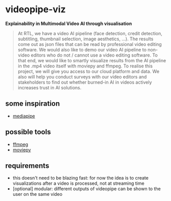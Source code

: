# videopipe-viz

**Explainability in Multimodal Video AI through visualisation**

> At RTL, we have a video AI pipeline (face detection, credit detection, subtitling, thumbnail selection, image aesthetics, …). The results come out as json files that can be read by professional video editing software. We would also like to demo our video AI pipeline to non-video editors who do not / cannot use a video editing software. To that end, we would like to smartly visualize results from the AI pipeline in the .mp4 video itself with moviepy and ffmpeg.
> To realise this project, we will give you access to our cloud platform and data. We also will help you conduct surveys with our video editors and stakeholders to find out whether burned-in AI in videos actively increases trust in AI solutions.

## some inspiration

- [mediapipe](https://github.com/google/mediapipe)

## possible tools

- [ffmpeg](https://ffmpeg.org/)
- [moviepy](https://zulko.github.io/moviepy/)

## requirements

- this doesn't need to be blazing fast: for now the idea is to create visualizations after a video is processed, not at streaming time 
- [optional] modular: different outputs of videopipe can be shown to the user on the same video
